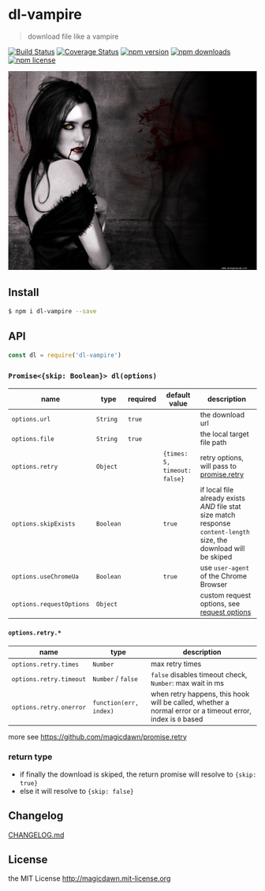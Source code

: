 # dl-vampire

> download file like a vampire

[![Build Status](https://img.shields.io/travis/magicdawn/dl-vampire.svg?style=flat-square)](https://travis-ci.org/magicdawn/dl-vampire)
[![Coverage Status](https://img.shields.io/codecov/c/github/magicdawn/dl-vampire.svg?style=flat-square)](https://codecov.io/gh/magicdawn/dl-vampire)
[![npm version](https://img.shields.io/npm/v/dl-vampire.svg?style=flat-square)](https://www.npmjs.com/package/dl-vampire)
[![npm downloads](https://img.shields.io/npm/dm/dl-vampire.svg?style=flat-square)](https://www.npmjs.com/package/dl-vampire)
[![npm license](https://img.shields.io/npm/l/dl-vampire.svg?style=flat-square)](http://magicdawn.mit-license.org)

![vampire](vampire.jpeg)

## Install

```sh
$ npm i dl-vampire --save
```

## API

```js
const dl = require('dl-vampire')
```

### `Promise<{skip: Boolean}> dl(options)`

| name                     | type      | required | default value                | description                                                                                                         |
| ------------------------ | --------- | -------- | ---------------------------- | ------------------------------------------------------------------------------------------------------------------- |
| `options.url`            | `String`  | `true`   |                              | the download url                                                                                                    |
| `options.file`           | `String`  | `true`   |                              | the local target file path                                                                                          |
| `options.retry`          | `Object`  |          | `{times: 5, timeout: false}` | retry options, will pass to [promise.retry](https://github.com/magicdawn/promise.retry#pretry)                      |
| `options.skipExists`     | `Boolean` |          | `true`                       | if local file already exists _AND_ file stat size match response `content-length` size, the download will be skiped |
| `options.useChromeUa`    | `Boolean` |          | `true`                       | use `user-agent` of the Chrome Browser                                                                              |
| `options.requestOptions` | `Object`  |          |                              | custom request options, see [request options](https://github.com/request/request#requestoptions-callback)           |

#### `options.retry.*`

| name                    | type                   | description                                                                                                 |
| ----------------------- | ---------------------- | ----------------------------------------------------------------------------------------------------------- |
| `options.retry.times`   | `Number`               | max retry times                                                                                             |
| `options.retry.timeout` | `Number` / `false`     | `false` disables timeout check, `Number`: max wait in ms                                                    |
| `options.retry.onerror` | `function(err, index)` | when retry happens, this hook will be called, whether a normal error or a timeout error, index is `0` based |

more see https://github.com/magicdawn/promise.retry

### return type

- if finally the download is skiped, the return promise will resolve to `{skip: true}`
- else it will resolve to `{skip: false}`

## Changelog

[CHANGELOG.md](CHANGELOG.md)

## License

the MIT License http://magicdawn.mit-license.org
